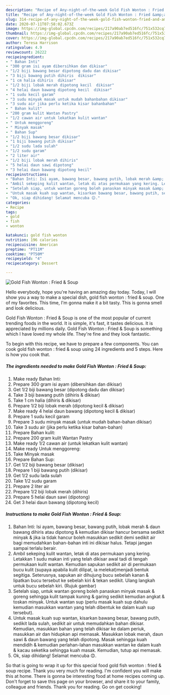 ```yaml
---
description: "Recipe of Any-night-of-the-week Gold Fish Wonton : Fried &amp;amp; Soup"
title: "Recipe of Any-night-of-the-week Gold Fish Wonton : Fried &amp;amp; Soup"
slug: 314-recipe-of-any-night-of-the-week-gold-fish-wonton-fried-and-amp-soup
date: 2020-07-11T07:58:02.673Z
image: https://img-global.cpcdn.com/recipes/217a90ab7ed516fc/751x532cq70/gold-fish-wonton-fried-soup-resipi-foto-utama.jpg
thumbnail: https://img-global.cpcdn.com/recipes/217a90ab7ed516fc/751x532cq70/gold-fish-wonton-fried-soup-resipi-foto-utama.jpg
cover: https://img-global.cpcdn.com/recipes/217a90ab7ed516fc/751x532cq70/gold-fish-wonton-fried-soup-resipi-foto-utama.jpg
author: Teresa Harrison
ratingvalue: 4.9
reviewcount: 26222
recipeingredient:
- " Bahan Inti"
- "300 gram isi ayam dibersihkan dan dikisar"
- "1/2 biji bawang besar dipotong dadu dan dikisar"
- "3 biji bawang putih dihiris  dikisar"
- "1 cm halia dihiris  dikisar"
- "1/2 biji lobak merah dipotong kecil  dikisar"
- "4 helai daun bawang dipotong kecil  dikisar"
- "1 sudu kecil garam"
- "3 sudu minyak masak untuk mudah bahanbahan dikisar"
- "3 sudu air jika perlu ketika kisar bahanbahan"
- " Bahan kulit"
- "200 gram kulit Wantan Pastry"
- "1/2 cawan air untuk lekatkan kulit wantan"
- " Untuk menggoreng"
- " Minyak masak"
- " Bahan Sup"
- "1/2 biji bawang besar dikisar"
- "1 biji bawang putih dikisar"
- "1/2 sudu lada sulah"
- "1/2 sudu garam"
- "2 liter air"
- "1/2 biji lobak merah dihiris"
- "5 helai daun sawi dipotong"
- "3 helai daun bawang dipotong kecil"
recipeinstructions:
- "Bahan Inti: Isi ayam, bawang besar, bawang putih, lobak merah &amp; daun bawang dihiris atau dipotong &amp; kemudian dikisar hancur bersama sedikit minyak &amp; jika ia tidak hancur boleh masukkan sedikit demi sedikit air bagi memudahkan bahan-bahan inti ini dikisar halus. Tetapi jangan sampai terlalu berair."
- "Ambil sekeping kulit wantan, letak di atas permukaan yang kering. Letakkan 1 sudu makan inti yang telah dikisar awal tadi di tengah permukaan kulit wantan. Kemudian sapukan sedikit air di permukaan bucu kulit (supaya apabila kulit dilipat, ia melekat)menjadi bentuk segitiga. Seterusnya, sapukan air dihujung bucu sebelah kanan &amp; lipatkan bucu tersebut ke sebelah kiri &amp; tekan sedikit. Ulang langkah untuk bucu sebelah kiri. (Rujuk gambar)"
- "Setelah siap, untuk wantan goreng boleh panaskan minyak masak &amp; goreng sehingga kulit tampak kuning &amp; garing sedikit kemudian angkat &amp; toskan minyak. Untuk wantan sup (perlu masak kuah sup dahulu kemudian masukkan wantan yang telah dibentuk ke dalam kuah sup tersebut)."
- "Untuk masak kuah sup wantan, kisarkan bawang besar, bawang putih, sedikit lada sulah, sedikit air untuk memudahkan bahan dikisar. Kemudian, masukkan bahan yang telah dikisar ke dalam periuk, masukkan air dan hidupkan api memasak. Masukkan lobak merah, daun sawi &amp; daun bawang yang telah dipotong. Masak sehingga kuah mendidih &amp; kemudian perlahan-lahan masukkan wantan ke dalam kuah &amp; kacau seketika sehingga kuah masak. Kemudian, tutup api memasak."
- "Ok, siap dihidang! Selamat mencuba 😊."
categories:
- Recipe
tags:
- gold
- fish
- wonton

katakunci: gold fish wonton 
nutrition: 196 calories
recipecuisine: American
preptime: "PT11M"
cooktime: "PT50M"
recipeyield: "4"
recipecategory: Dessert

---
```



![Gold Fish Wonton : Fried &amp; Soup](https://img-global.cpcdn.com/recipes/217a90ab7ed516fc/751x532cq70/gold-fish-wonton-fried-soup-resipi-foto-utama.jpg)

Hello everybody, hope you're having an amazing day today. Today, I will show you a way to make a special dish, gold fish wonton : fried &amp; soup. One of my favorites. This time, I'm gonna make it a bit tasty. This is gonna smell and look delicious.

Gold Fish Wonton : Fried &amp; Soup is one of the most popular of current trending foods in the world. It is simple, it's fast, it tastes delicious. It is appreciated by millions daily. Gold Fish Wonton : Fried &amp; Soup is something which I have loved my whole life. They're fine and they look fantastic.




To begin with this recipe, we have to prepare a few components. You can cook gold fish wonton : fried &amp; soup using 24 ingredients and 5 steps. Here is how you cook that.

<!--inarticleads1-->

##### The ingredients needed to make Gold Fish Wonton : Fried &amp; Soup:

1. Make ready  Bahan Inti:
1. Prepare 300 gram isi ayam (dibersihkan dan dikisar)
1. Get 1/2 biji bawang besar (dipotong dadu dan dikisar)
1. Take 3 biji bawang putih (dihiris &amp; dikisar)
1. Take 1 cm halia (dihiris &amp; dikisar)
1. Prepare 1/2 biji lobak merah (dipotong kecil &amp; dikisar)
1. Make ready 4 helai daun bawang (dipotong kecil &amp; dikisar)
1. Prepare 1 sudu kecil garam
1. Prepare 3 sudu minyak masak (untuk mudah bahan-bahan dikisar)
1. Take 3 sudu air (jika perlu ketika kisar bahan-bahan)
1. Prepare  Bahan kulit:
1. Prepare 200 gram kulit Wantan Pastry
1. Make ready 1/2 cawan air (untuk lekatkan kulit wantan)
1. Make ready  Untuk menggoreng:
1. Take  Minyak masak
1. Prepare  Bahan Sup:
1. Get 1/2 biji bawang besar (dikisar)
1. Prepare 1 biji bawang putih (dikisar)
1. Get 1/2 sudu lada sulah
1. Take 1/2 sudu garam
1. Prepare 2 liter air
1. Prepare 1/2 biji lobak merah (dihiris)
1. Prepare 5 helai daun sawi (dipotong)
1. Get 3 helai daun bawang (dipotong kecil)




<!--inarticleads2-->

##### Instructions to make Gold Fish Wonton : Fried &amp; Soup:

1. Bahan Inti: Isi ayam, bawang besar, bawang putih, lobak merah &amp; daun bawang dihiris atau dipotong &amp; kemudian dikisar hancur bersama sedikit minyak &amp; jika ia tidak hancur boleh masukkan sedikit demi sedikit air bagi memudahkan bahan-bahan inti ini dikisar halus. Tetapi jangan sampai terlalu berair.
1. Ambil sekeping kulit wantan, letak di atas permukaan yang kering. Letakkan 1 sudu makan inti yang telah dikisar awal tadi di tengah permukaan kulit wantan. Kemudian sapukan sedikit air di permukaan bucu kulit (supaya apabila kulit dilipat, ia melekat)menjadi bentuk segitiga. Seterusnya, sapukan air dihujung bucu sebelah kanan &amp; lipatkan bucu tersebut ke sebelah kiri &amp; tekan sedikit. Ulang langkah untuk bucu sebelah kiri. (Rujuk gambar)
1. Setelah siap, untuk wantan goreng boleh panaskan minyak masak &amp; goreng sehingga kulit tampak kuning &amp; garing sedikit kemudian angkat &amp; toskan minyak. Untuk wantan sup (perlu masak kuah sup dahulu kemudian masukkan wantan yang telah dibentuk ke dalam kuah sup tersebut).
1. Untuk masak kuah sup wantan, kisarkan bawang besar, bawang putih, sedikit lada sulah, sedikit air untuk memudahkan bahan dikisar. Kemudian, masukkan bahan yang telah dikisar ke dalam periuk, masukkan air dan hidupkan api memasak. Masukkan lobak merah, daun sawi &amp; daun bawang yang telah dipotong. Masak sehingga kuah mendidih &amp; kemudian perlahan-lahan masukkan wantan ke dalam kuah &amp; kacau seketika sehingga kuah masak. Kemudian, tutup api memasak.
1. Ok, siap dihidang! Selamat mencuba 😊.




So that is going to wrap it up for this special food gold fish wonton : fried &amp; soup recipe. Thank you very much for reading. I'm confident you will make this at home. There is gonna be interesting food at home recipes coming up. Don't forget to save this page on your browser, and share it to your family, colleague and friends. Thank you for reading. Go on get cooking!
